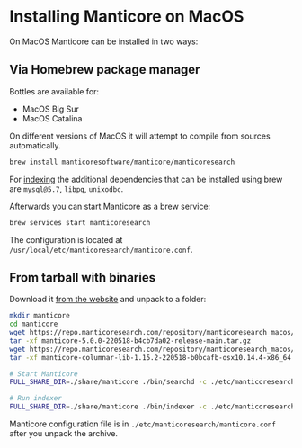 # Installing Manticore on MacOS

On MacOS Manticore can be installed in two ways:

## Via Homebrew package manager

Bottles are available for:

* MacOS Big Sur
* MacOS Catalina

On different versions of MacOS it will attempt to compile from sources automatically.

```bash
brew install manticoresoftware/manticore/manticoresearch
```

For [indexing](../Creating_an_index/Local_indexes/Plain_index.md) the additional dependencies that can be installed using brew are `mysql@5.7`, `libpq`, `unixodbc`.

Afterwards you can start Manticore as a brew service:

```bash
brew services start manticoresearch
```

The configuration is located at `/usr/local/etc/manticoresearch/manticore.conf`.

## From tarball with binaries

Download it [from the website](https://manticoresearch.com/install/) and unpack to a folder:

```bash
mkdir manticore
cd manticore
wget https://repo.manticoresearch.com/repository/manticoresearch_macos/release/manticore-5.0.0-220518-b4cb7da02-release-main.tar.gz
tar -xf manticore-5.0.0-220518-b4cb7da02-release-main.tar.gz
wget https://repo.manticoresearch.com/repository/manticoresearch_macos/release/manticore-columnar-lib-1.15.2-220518-b0bcafb-osx10.14.4-x86_64.tar.gz
tar -xf manticore-columnar-lib-1.15.2-220518-b0bcafb-osx10.14.4-x86_64.tar.gz

# Start Manticore
FULL_SHARE_DIR=./share/manticore ./bin/searchd -c ./etc/manticoresearch/manticore.conf

# Run indexer
FULL_SHARE_DIR=./share/manticore ./bin/indexer -c ./etc/manticoresearch/manticore.conf
```

Manticore configuration file is in `./etc/manticoresearch/manticore.conf` after you unpack the archive.
